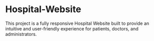 # Hospital-Website
This project is a fully responsive Hospital Website built to provide an intuitive and user-friendly experience for patients, doctors, and administrators.
